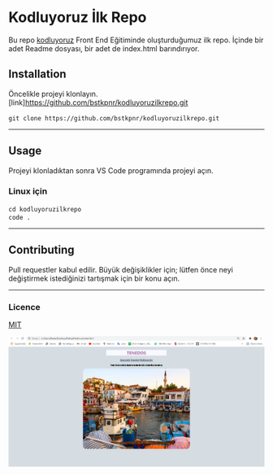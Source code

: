 # Kodluyoruz İlk Repo

Bu repo [kodluyoruz](https://kodluyoruz.org) Front End Eğitiminde oluşturduğumuz ilk repo. İçinde bir adet Readme dosyası, bir adet de index.html barındırıyor.

## Installation

Öncelikle projeyi klonlayın. [link]https://github.com/bstkpnr/kodluyoruzilkrepo.git

```
git clone https://github.com/bstkpnr/kodluyoruzilkrepo.git 
```

---
## Usage

Projeyi klonladıktan sonra VS Code programında projeyi açın.

### Linux için

```
cd kodluyoruzilkrepo
code .
```

---
## Contributing

Pull requestler kabul edilir. Büyük değişiklikler için; lütfen önce neyi değiştirmek istediğinizi tartışmak için bir konu açın.

---

### Licence

[MIT](https://opensource.org/licenses/MIT)

<img src="repo.png" >